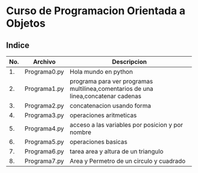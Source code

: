 # Curso de Programacion Orientada a Objetos

## Indice

|No.|Archivo|Descripcion|
|--|--|--|
|1.|Programa0.py|Hola mundo en python|
|2.|Programa1.py|programa para ver programas multilinea,comentarios de una linea,concatenar cadenas|
|3.|Programa2.py| concatenacion usando forma|
|4.|Programa3.py|operaciones aritmeticas|
|5.|Programa4.py|acceso a las variables por posicion y por nombre|
|6.|Programa5.py|operaciones basicas|
|7.|Programa6.py|tarea area y altura de un triangulo|
|8.|Programa7.py|Area y Permetro de un circulo y cuadrado|